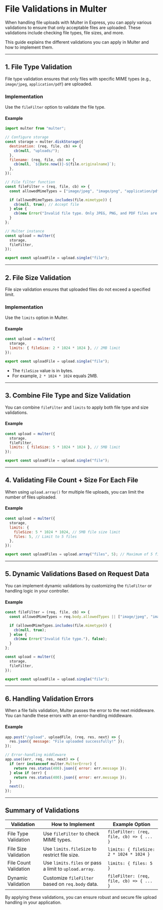 # File Validations in Multer

When handling file uploads with Multer in Express, you can apply various validations to ensure that only acceptable files are uploaded. These validations include checking file types, file sizes, and more.

This guide explains the different validations you can apply in Multer and how to implement them.

---

## 1. File Type Validation

File type validation ensures that only files with specific MIME types (e.g., `image/jpeg`, `application/pdf`) are uploaded.

### Implementation

Use the `fileFilter` option to validate the file type.

#### Example

```javascript
import multer from "multer";

// Configure storage
const storage = multer.diskStorage({
  destination: (req, file, cb) => {
    cb(null, "uploads/");
  },
  filename: (req, file, cb) => {
    cb(null, `${Date.now()}-${file.originalname}`);
  },
});

// File filter function
const fileFilter = (req, file, cb) => {
  const allowedMimeTypes = ["image/jpeg", "image/png", "application/pdf"];

  if (allowedMimeTypes.includes(file.mimetype)) {
    cb(null, true); // Accept file
  } else {
    cb(new Error("Invalid file type. Only JPEG, PNG, and PDF files are allowed."), false); // Reject file
  }
};

// Multer instance
const upload = multer({
  storage,
  fileFilter,
});

export const uploadFile = upload.single("file");
```

---

## 2. File Size Validation

File size validation ensures that uploaded files do not exceed a specified limit.

### Implementation

Use the `limits` option in Multer.

#### Example

```javascript
const upload = multer({
  storage,
  limits: { fileSize: 2 * 1024 * 1024 }, // 2MB limit
});

export const uploadFile = upload.single("file");
```

- The `fileSize` value is in bytes.
- For example, `2 * 1024 * 1024` equals 2MB.

---

## 3. Combine File Type and Size Validation

You can combine `fileFilter` and `limits` to apply both file type and size validations.

#### Example

```javascript
const upload = multer({
  storage,
  fileFilter,
  limits: { fileSize: 5 * 1024 * 1024 }, // 5MB limit
});

export const uploadFile = upload.single("file");
```

---

## 4. Validating File Count + Size For Each File

When using `upload.array()` for multiple file uploads, you can limit the number of files uploaded.

#### Example

```javascript
const upload = multer({
  storage,
  limits: {
    fileSize: 5 * 1024 * 1024, // 5MB file size limit
    files: 5, // Limit to 5 files
  },
});

export const uploadFiles = upload.array("files", 5); // Maximum of 5 files
```

---

## 5. Dynamic Validations Based on Request Data

You can implement dynamic validations by customizing the `fileFilter` or handling logic in your controller.

#### Example

```javascript
const fileFilter = (req, file, cb) => {
  const allowedMimeTypes = req.body.allowedTypes || ["image/jpeg", "image/png"];

  if (allowedMimeTypes.includes(file.mimetype)) {
    cb(null, true);
  } else {
    cb(new Error("Invalid file type."), false);
  }
};

const upload = multer({
  storage,
  fileFilter,
});

export const uploadFile = upload.single("file");
```

---

## 6. Handling Validation Errors

When a file fails validation, Multer passes the error to the next middleware. You can handle these errors with an error-handling middleware.

#### Example

```javascript
app.post("/upload", uploadFile, (req, res, next) => {
  res.json({ message: "File uploaded successfully!" });
});

// Error-handling middleware
app.use((err, req, res, next) => {
  if (err instanceof multer.MulterError) {
    return res.status(400).json({ error: err.message });
  } else if (err) {
    return res.status(400).json({ error: err.message });
  }
  next();
});
```

---

## Summary of Validations

| **Validation**        | **How to Implement**                                  | **Example Option**                       |
| --------------------- | ----------------------------------------------------- | ---------------------------------------- |
| File Type Validation  | Use `fileFilter` to check MIME types.                 | `fileFilter: (req, file, cb) => { ... }` |
| File Size Validation  | Use `limits.fileSize` to restrict file size.          | `limits: { fileSize: 2 * 1024 * 1024 }`  |
| File Count Validation | Use `limits.files` or pass a limit to `upload.array`. | `limits: { files: 5 }`                   |
| Dynamic Validation    | Customize `fileFilter` based on `req.body` data.      | `fileFilter: (req, file, cb) => { ... }` |

By applying these validations, you can ensure robust and secure file upload handling in your application.
